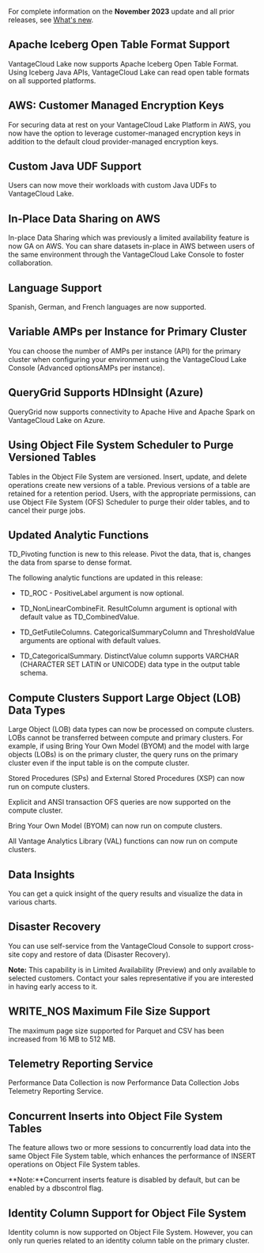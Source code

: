 For complete information on the **November 2023** update and all prior releases, see [What's new](https://docs.teradata.com/access/sources/dita/topic?dita:mapPath=phg1621910019905.ditamap&dita:ditavalPath=pny1626732985837.ditaval&dita:topicPath=lpz1632246643646.dita).

## Apache Iceberg Open Table Format Support


VantageCloud Lake now supports Apache Iceberg Open Table Format. Using Iceberg Java APIs, VantageCloud Lake can read open table formats on all supported platforms.

## AWS: Customer Managed Encryption Keys


For securing data at rest on your VantageCloud Lake Platform in AWS, you now have the option to leverage customer-managed encryption keys in addition to the default cloud provider-managed encryption keys.

## Custom Java UDF Support


Users can now move their workloads with custom Java UDFs to VantageCloud Lake.

## In-Place Data Sharing on AWS


In-place Data Sharing which was previously a limited availability feature is now GA on AWS. You can share datasets in-place in AWS between users of the same environment through the VantageCloud Lake Console to foster collaboration.

## Language Support


Spanish, German, and French languages are now supported.

## Variable AMPs per Instance for Primary Cluster


You can choose the number of AMPs per instance (API) for the primary cluster when configuring your environment using the VantageCloud Lake Console (Advanced optionsAMPs per instance).

## QueryGrid Supports HDInsight (Azure)


QueryGrid now supports connectivity to Apache Hive and Apache Spark on VantageCloud Lake on Azure.

## Using Object File System Scheduler to Purge Versioned Tables


Tables in the Object File System are versioned. Insert, update, and delete operations create new versions of a table. Previous versions of a table are retained for a retention period. Users, with the appropriate permissions, can use Object File System (OFS) Scheduler to purge their older tables, and to cancel their purge jobs.

## Updated Analytic Functions


TD_Pivoting function is new to this release. Pivot the data, that is, changes the data from sparse to dense format.

The following analytic functions are updated in this release:

-   TD_ROC - PositiveLabel argument is now optional.


-   TD_NonLinearCombineFit. ResultColumn argument is optional with default value as TD_CombinedValue.


-   TD_GetFutileColumns. CategoricalSummaryColumn and ThresholdValue arguments are optional with default values.


-   TD_CategoricalSummary. DistinctValue column supports VARCHAR (CHARACTER SET LATIN or UNICODE) data type in the output table schema.


## Compute Clusters Support Large Object (LOB) Data Types


Large Object (LOB) data types can now be processed on compute clusters. LOBs cannot be transferred between compute and primary clusters. For example, if using Bring Your Own Model (BYOM) and the model with large objects (LOBs) is on the primary cluster, the query runs on the primary cluster even if the input table is on the compute cluster.

Stored Procedures (SPs) and External Stored Procedures (XSP) can now run on compute clusters.

Explicit and ANSI transaction OFS queries are now supported on the compute cluster.

Bring Your Own Model (BYOM) can now run on compute clusters.

All Vantage Analytics Library (VAL) functions can now run on compute clusters.

## Data Insights


You can get a quick insight of the query results and visualize the data in various charts.

## Disaster Recovery


You can use self-service from the VantageCloud Console to support cross-site copy and restore of data (Disaster Recovery).

**Note:** This capability is in Limited Availability (Preview) and only available to selected customers. Contact your sales representative if you are interested in having early access to it.

## WRITE_NOS Maximum File Size Support


The maximum page size supported for Parquet and CSV has been increased from 16 MB to 512 MB.

## Telemetry Reporting Service


Performance Data Collection is now Performance Data Collection Jobs Telemetry Reporting Service.

## Concurrent Inserts into Object File System Tables


The feature allows two or more sessions to concurrently load data into the same Object File System table, which enhances the performance of INSERT operations on Object File System tables.

**Note:**Concurrent inserts feature is disabled by default, but can be enabled by a dbscontrol flag.

## Identity Column Support for Object File System


Identity column is now supported on Object File System. However, you can only run queries related to an identity column table on the primary cluster.

